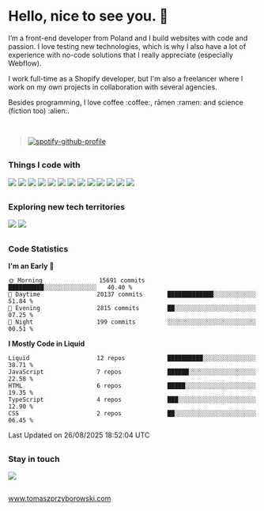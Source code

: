 # Hello, nice to see you. :wave:
<p>I’m a front-end developer from Poland and I build websites with code and passion. I love testing new technologies, which is why I also have a lot of experience with no-code solutions that I really appreciate (especially Webflow).</p>

<p>I work full-time as a Shopify developer, but I'm also a freelancer where I work on my own projects in collaboration with several agencies.</p> 

<p>Besides programming, I love coffee :coffee:, rāmen :ramen: and science (fiction too) :alien:.</p><br>

>[![spotify-github-profile](https://spotify-github-profile.kittinanx.com/api/view?uid=lynthius&cover_image=true&theme=natemoo-re&show_offline=true&background_color=121212&interchange=false&bar_color=53b14f&bar_color_cover=false)](https://spotify-github-profile.kittinanx.com/api/view?uid=lynthius&redirect=true)

##
### Things I code with
![](https://img.shields.io/static/v1?message=Shopify&logo=Shopify&labelColor=%23282828&color=%23282828&logoColor=%3184cc&label=%20&style=flat-square)
![](https://img.shields.io/static/v1?message=Graphql&logo=Graphql&labelColor=%23282828&color=%23282828&logoColor=%3184cc&label=%20&style=flat-square)
![](https://img.shields.io/static/v1?message=JavaScript&logo=javascript&labelColor=%23282828&color=%23282828&logoColor=%f0db4f&label=%20&style=flat-square)
![](https://img.shields.io/static/v1?message=HTML&logo=html5&labelColor=%23282828&color=%23282828&logoColor=%f06529&label=%20&style=flat-square)
![](https://img.shields.io/static/v1?message=CSS&logo=css3&labelColor=%23282828&color=%23282828&logoColor=skyblue&label=%20&style=flat-square)
![](https://img.shields.io/static/v1?message=SASS&logo=sass&labelColor=%23282828&color=%23282828&logoColor=%cc6699&label=%20&style=flat-square)
![](https://img.shields.io/static/v1?message=Hexo&logo=Hexo&labelColor=%23282828&color=%23282828&logoColor=%3184cc&label=%20&style=flat-square)
![](https://img.shields.io/static/v1?message=npm&logo=NPM&labelColor=%23282828&color=%23282828&logoColor=%cb3837&label=%20&style=flat-square)
![](https://img.shields.io/static/v1?message=Node.js&logo=node.js&labelColor=%23282828&color=%23282828&logoColor=%cb3837&label=%20&style=flat-square)
![](https://img.shields.io/static/v1?message=Gulp.js&logo=gulp&labelColor=%23282828&color=%23282828&logoColor=%d34a47&label=%20&style=flat-square)
![](https://img.shields.io/static/v1?message=Vite.js&logo=vite&labelColor=%23282828&color=%23282828&logoColor=%d34a47&label=%20&style=flat-square)
![](https://img.shields.io/static/v1?message=Webflow&logo=Webflow&labelColor=%23282828&color=%23282828&logoColor=%3184cc&label=%20&style=flat-square)
![](https://img.shields.io/static/v1?message=Wordpress&logo=Wordpress&labelColor=%23282828&color=%23282828&logoColor=%3184cc&label=%20&style=flat-square)
##
### Exploring new tech territories
![](https://img.shields.io/static/v1?message=TypeScript&logo=typescript&labelColor=%23282828&color=%23282828&logoColor=skyblue&label=%20&style=flat-square)
![](https://img.shields.io/static/v1?message=React&logo=react&labelColor=%23282828&color=%23282828&logoColor=%cc6699&label=%20&style=flat-square)
##
### Code Statistics
<!--START_SECTION:waka-->
**I'm an Early 🐤** 

```text
🌞 Morning                15691 commits       ██████████░░░░░░░░░░░░░░░   40.40 % 
🌆 Daytime                20137 commits       █████████████░░░░░░░░░░░░   51.84 % 
🌃 Evening                2815 commits        ██░░░░░░░░░░░░░░░░░░░░░░░   07.25 % 
🌙 Night                  199 commits         ░░░░░░░░░░░░░░░░░░░░░░░░░   00.51 % 
```


**I Mostly Code in Liquid** 

```text
Liquid                   12 repos            ██████████░░░░░░░░░░░░░░░   38.71 % 
JavaScript               7 repos             ██████░░░░░░░░░░░░░░░░░░░   22.58 % 
HTML                     6 repos             █████░░░░░░░░░░░░░░░░░░░░   19.35 % 
TypeScript               4 repos             ███░░░░░░░░░░░░░░░░░░░░░░   12.90 % 
CSS                      2 repos             ██░░░░░░░░░░░░░░░░░░░░░░░   06.45 % 
```




 Last Updated on 26/08/2025 18:52:04 UTC
<!--END_SECTION:waka-->
##
### Stay in touch 
![](https://img.shields.io/github/followers/Lynthius?color=%23282828&label=Follow%20me%21&logo=github&labelColor=%23282828&style=flat-square)

##

<a href="https://www.tomaszprzyborowski.com/">www.tomaszprzyborowski.com</a>
